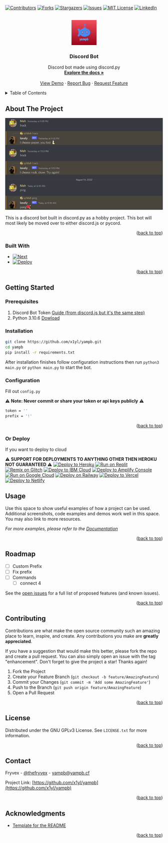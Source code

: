 <!-- Improved compatibility of back to top link: See: https://github.com/othneildrew/Best-README-Template/pull/73 YES-->
<a name="readme-top"></a>
<!--
*** Thanks for checking out the Best-README-Template. If you have a suggestion
*** that would make this better, please fork the repo and create a pull request
*** or simply open an issue with the tag "enhancement".
*** Don't forget to give the project a star! mayboe
*** Thanks again! Now go create something AMAZING! :D
-->



<!-- PROJECT SHIELDS -->
<!--
*** I'm using markdown "reference style" links for readability.
*** Reference links are enclosed in brackets [ ] instead of parentheses ( ).
*** See the bottom of this document for the declaration of the reference variables
*** for contributors-url, forks-url, etc. This is an optional, concise syntax you may use.
*** https://www.markdownguide.org/basic-syntax/#reference-style-links
-->
[![Contributors][contributors-shield]][contributors-url]
[![Forks][forks-shield]][forks-url]
[![Stargazers][stars-shield]][stars-url]
[![Issues][issues-shield]][issues-url]
[![MIT License][license-shield]][license-url]
[![LinkedIn][linkedin-shield]][linkedin-url]



<!-- PROJECT LOGO -->
<br />
<div align="center">
  <a href="https://github.com/x1yl/yampb">
    <img src="images/logo.png" alt="Logo" width="80" height="80">
  </a>

<h3 align="center">Discord Bot</h3>

  <p align="center">
    Discord bot made using discord.py
    <br />
    <a href="https://github.com/x1yl/yampb"><strong>Explore the docs »</strong></a>
    <br />
    <br />
    <a href="https://github.com/x1yl/yampb">View Demo</a>
    ·
    <a href="https://github.com/x1yl/yampb/issues">Report Bug</a>
    ·
    <a href="https://github.com/x1yl/yampb/issues">Request Feature</a>
  </p>
</div>



<!-- TABLE OF CONTENTS -->
<details>
  <summary>Table of Contents</summary>
  <ol>
    <li>
      <a href="#about-the-project">About The Project</a>
      <ul>
        <li><a href="#built-with">Built With</a></li>
      </ul>
    </li>
    <li>
      <a href="#getting-started">Getting Started</a>
      <ul>
        <li><a href="#prerequisites">Prerequisites</a></li>
        <li><a href="#installation">Installation</a></li>
        <li><a href="#configuration">Configuration</a></li>
        <li><a href="#deploy">Deploy</a></li>
      </ul>
    </li>
    <li><a href="#usage">Usage</a></li>
    <li><a href="#roadmap">Roadmap</a></li>
    <li><a href="#contributing">Contributing</a></li>
    <li><a href="#license">License</a></li>
    <li><a href="#contact">Contact</a></li>
    <li><a href="#acknowledgments">Acknowledgments</a></li>
  </ol>
</details>



<!-- ABOUT THE PROJECT -->
## About The Project

[![yampb][product-screenshot]](https://yampb.cf)

This is a discord bot built in discord.py as a hobby project. This bot will most likely be moved over to either discord.js or pycord.

<p align="right">(<a href="#readme-top">back to top</a>)</p>



### Built With

* [![Next][Next.js]][Next-url]
* [![Deploy](https://www.herokucdn.com/deploy/button.svg)](https://heroku.com/deploy)

<p align="right">(<a href="#readme-top">back to top</a>)</p>



<!-- GETTING STARTED -->
## Getting Started

### Prerequisites

1. Discord Bot Token <a href="https://discordjs.guide/preparations/setting-up-a-bot-application.html#creating-your-bot">Guide (from discord.js but it's the same step)</a>
2. Python 3.10.6 <a href="https://www.python.org/downloads/">Dowload</a>

### Installation

   ```sh
   git clone https://github.com/x1yl/yampb.git
   cd yampb
   pip install -r requirements.txt
   ```

After installation finishes follow configuration instructions then run `python3 main.py` or `python main.py` to start the bot.
  
### Configuration

Fill out `config.py`

⚠️ **Note: Never commit or share your token or api keys publicly** ⚠️

```sh
token = ''
prefix = '!'
```

<p align="right">(<a href="#readme-top">back to top</a>)</p>

### Or Deploy
If you want to deploy to cloud

⚠️ **SUPPORT FOR DEPLOYMENTS TO ANYTHING OTHER THEN HEROKU NOT GUARANTEED** ⚠️
[![Deploy to Heroku](https://raw.githubusercontent.com/BinBashBanana/deploy-buttons/master/buttons/remade/heroku.svg)](https://heroku.com/deploy/?template=https://github.com/x1yl/yampb)
[![Run on Replit](https://raw.githubusercontent.com/BinBashBanana/deploy-buttons/master/buttons/remade/replit.svg)](https://replit.com/github/x1yl/yampb)
[![Remix on Glitch](https://raw.githubusercontent.com/BinBashBanana/deploy-buttons/master/buttons/remade/glitch.svg)](https://glitch.com/edit/#!/import/github/x1yl/yampb)
[![Deploy to IBM Cloud](https://raw.githubusercontent.com/BinBashBanana/deploy-buttons/master/buttons/remade/ibmcloud.svg)](https://cloud.ibm.com/devops/setup/deploy?repository=https://github.com/x1yl/yampb)
[![Deploy to Amplify Console](https://raw.githubusercontent.com/BinBashBanana/deploy-buttons/master/buttons/remade/amplifyconsole.svg)](https://console.aws.amazon.com/amplify/home#/deploy?repo=https://github.com/x1yl/yampb)
[![Run on Google Cloud](https://raw.githubusercontent.com/BinBashBanana/deploy-buttons/master/buttons/remade/googlecloud.svg)](https://deploy.cloud.run/?git_repo=https://github.com/x1yl/yampb)
[![Deploy on Railway](https://raw.githubusercontent.com/BinBashBanana/deploy-buttons/master/buttons/remade/railway.svg)](https://railway.app/new/template?template=https://github.com/x1yl/yampb)
[![Deploy to Vercel](https://raw.githubusercontent.com/BinBashBanana/deploy-buttons/master/buttons/remade/vercel.svg)](https://vercel.com/new/clone?repository-url=https://github.com/x1yl/yampb)
[![Deploy to Netlify](https://raw.githubusercontent.com/BinBashBanana/deploy-buttons/master/buttons/remade/netlify.svg)](https://app.netlify.com/start/deploy?repository=https://github.com/x1yl/yampb)

<!-- USAGE EXAMPLES -->
## Usage

Use this space to show useful examples of how a project can be used. Additional screenshots, code examples and demos work well in this space. You may also link to more resources.

_For more examples, please refer to the [Documentation](https://www.yampb.cf/docs/)_

<p align="right">(<a href="#readme-top">back to top</a>)</p>



<!-- ROADMAP -->
## Roadmap

- [ ] Custom Prefix
- [ ] Fix prefix
- [ ] Commands
    - [ ] connect 4

See the [open issues](https://github.com/x1yl/yampb/issues) for a full list of proposed features (and known issues).

<p align="right">(<a href="#readme-top">back to top</a>)</p>



<!-- CONTRIBUTING -->
## Contributing

Contributions are what make the open source community such an amazing place to learn, inspire, and create. Any contributions you make are **greatly appreciated**.

If you have a suggestion that would make this better, please fork the repo and create a pull request. You can also simply open an issue with the tag "enhancement".
Don't forget to give the project a star! Thanks again!

1. Fork the Project
2. Create your Feature Branch (`git checkout -b feature/AmazingFeature`)
3. Commit your Changes (`git commit -m 'Add some AmazingFeature'`)
4. Push to the Branch (`git push origin feature/AmazingFeature`)
5. Open a Pull Request

<p align="right">(<a href="#readme-top">back to top</a>)</p>



<!-- LICENSE -->
## License

Distributed under the GNU GPLv3 License. See `LICENSE.txt` for more information.

<p align="right">(<a href="#readme-top">back to top</a>)</p>



<!-- CONTACT -->
## Contact

Fryvex - [@thefryvex](https://twitter.com/thefryvex) - yampb@yampb.cf

Project Link: [https://github.com/x1yl/yampb](https://github.com/x1yl/yampb)

<p align="right">(<a href="#readme-top">back to top</a>)</p>



<!-- ACKNOWLEDGMENTS -->
## Acknowledgments

* [Template for the README](https://github.com/othneildrew/Best-README-Template)

<p align="right">(<a href="#readme-top">back to top</a>)</p>



<!-- MARKDOWN LINKS & IMAGES -->
<!-- https://www.markdownguide.org/basic-syntax/#reference-style-links -->
[contributors-shield]: https://img.shields.io/github/contributors/x1yl/yampb.svg?style=for-the-badge
[contributors-url]: https://github.com/x1yl/yampb/graphs/contributors
[forks-shield]: https://img.shields.io/github/forks/x1yl/yampb.svg?style=for-the-badge
[forks-url]: https://github.com/x1yl/yampb/network/members
[stars-shield]: https://img.shields.io/github/stars/x1yl/yampb.svg?style=for-the-badge
[stars-url]: https://github.com/x1yl/yampb/stargazers
[issues-shield]: https://img.shields.io/github/issues/x1yl/yampb.svg?style=for-the-badge
[issues-url]: https://github.com/x1yl/yampb/issues
[license-shield]: https://img.shields.io/github/license/x1yl/yampb.svg?style=for-the-badge
[license-url]: https://github.com/x1yl/yampb/blob/main/LICENSE.txt
[linkedin-shield]: https://img.shields.io/badge/-LinkedIn-black.svg?style=for-the-badge&logo=linkedin&colorB=555
[linkedin-url]: https://linkedin.com/in/linkedin_username
[product-screenshot]: images/screenshot.png
[Next.js]: https://img.shields.io/badge/discord.py-0769AD?style=for-the-badge&logo=discord&logoColor=white
[Next-url]: https://discordpy.readthedocs.io/
[React.js]: https://img.shields.io/badge/React-20232A?style=for-the-badge&logo=react&logoColor=61DAFB
[React-url]: https://reactjs.org/
[Vue.js]: https://img.shields.io/badge/Vue.js-35495E?style=for-the-badge&logo=vuedotjs&logoColor=4FC08D
[Vue-url]: https://vuejs.org/
[Angular.io]: https://img.shields.io/badge/Angular-DD0031?style=for-the-badge&logo=angular&logoColor=white
[Angular-url]: https://angular.io/
[Svelte.dev]: https://img.shields.io/badge/Svelte-4A4A55?style=for-the-badge&logo=svelte&logoColor=FF3E00
[Svelte-url]: https://svelte.dev/
[Laravel.com]: https://img.shields.io/badge/Laravel-FF2D20?style=for-the-badge&logo=laravel&logoColor=white
[Laravel-url]: https://laravel.com
[Bootstrap.com]: https://img.shields.io/badge/Bootstrap-563D7C?style=for-the-badge&logo=bootstrap&logoColor=white
[Bootstrap-url]: https://getbootstrap.com
[JQuery.com]: https://img.shields.io/badge/jQuery-0769AD?style=for-the-badge&logo=jquery&logoColor=white
[JQuery-url]: https://jquery.com 